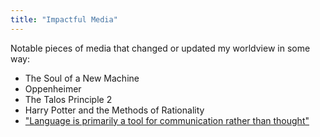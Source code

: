 ```yaml
---
title: "Impactful Media"
---
```


Notable pieces of media that changed or updated my worldview in some way:
- The Soul of a New Machine
- Oppenheimer
- The Talos Principle 2
- Harry Potter and the Methods of Rationality
- ["Language is primarily a tool for communication rather than thought"](https://doi.org/10.1038/s41586-024-07522-w)
